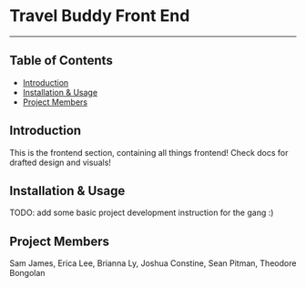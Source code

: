 # Travel Buddy Front End

---

## Table of Contents

- [Introduction](#introduction)
- [Installation & Usage](#installation-&-usage)
- [Project Members](#project-members)

## Introduction

This is the frontend section, containing all things frontend! Check docs for drafted design and visuals!

## Installation & Usage

TODO: add some basic project development instruction for the gang :)

## Project Members

Sam James, Erica Lee, Brianna Ly, Joshua Constine, Sean Pitman, Theodore Bongolan
